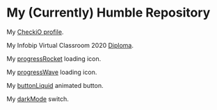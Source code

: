 # My (Currently) Humble Repository
My [CheckiO profile](https://py.checkio.org/user/PinoElPinguino/).

My Infobip Virtual Classroom 2020 [Diploma](InfobipDiploma2020.pdf).

My [progressRocket](https://enricokokot.github.io/progressRocket) loading icon.

My [progressWave](https://enricokokot.github.io/progressWave/) loading icon.

My [buttonLiquid](https://enricokokot.github.io/buttonLiquid/) animated button.

My [darkMode](https://enricokokot.github.io/darkMode/) switch.
